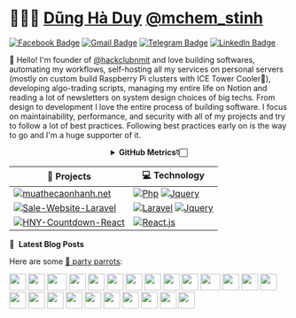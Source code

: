 # 👨🏻‍💻 [Dũng Hà Duy](https://www.facebook.com/dung.mche/) [@mchem_stinh](https://www.facebook.com/dung.mche/)

[![Facebook Badge](https://img.shields.io/badge/-D%C5%A9ng%20H%C3%A0%20Duy-c14438?style=social&logo=Facebook&logoColor=blue&link=https://www.facebook.com/dung.mche/)](https://www.facebook.com/dung.mche/)
[![Gmail Badge](https://img.shields.io/badge/-gnudyud@gmail.com-c14438?style=social&logo=Gmail&logoColor=red&link=mailto:gnudyud@gmail.com)](mailto:gnudyud@gmail.com)
[![Telegram Badge](https://img.shields.io/badge/-Telegram-c14438?style=social&logo=Telegram&logoColor=red&link=https://t.me/Smoft5)](https://t.me/Smoft5)
[![LinkedIn Badge](https://img.shields.io/badge/-LinkedIn-blue?style=social&logo=Linkedin&logoColor=blue&link=https://www.linkedin.com/in/dunghaduy/)](https://www.linkedin.com/in/dunghaduy/)

:wave: Hello! I'm founder of [@hackclubnmit](https://github.com/hackclubnmit) and love building softwares, automating my workflows, self-hosting all my services on personal servers (mostly on custom build Raspberry Pi clusters with ICE Tower Cooler🥶), developing algo-trading scripts, managing my entire life on Notion and reading a lot of newsletters on system design choices of big techs. From design to development I love the entire process of building software. I focus on maintainability, performance, and security with all of my projects and try to follow a lot of best practices. Following best practices early on is the way to go and I'm a huge supporter of it.

<div align="center">
    <details>
        <summary><b>GitHub Metrics👇🏻</b></summary>
    <br>
        
<img src="https://metrics.lecoq.io/ashleymavericks?template=classic&isocalendar=1&followup=1&tweets=1&achievements=1&isocalendar.duration=half-year&followup.sections=repositories&followup.indepth=false&achievements.threshold=C&achievements.secrets=true&achievements.display=detailed&achievements.limit=0&achievements.ignored=follower%2C%20gister%2C%20member%2C%20forker%2C%20inspirer%2C%20influencer%2C%20worker&tweets.attachments=false&tweets.limit=2&tweets.user=ashleymavericks&config.timezone=Asia%2FKolkata">
    </details>
</div>

<!-- START OF PROFILE STACK, DO NOT REMOVE -->
| 🚀 **Projects** | 💻 **Technology** |
| - | - |
| [![muathecaonhanh.net](https://img.shields.io/static/v1?label=&message=muathecaonhanh.net&color=000605&logo=github&logoColor=FFFFFF&labelColor=000605)](https://github.com/dunghaduy1/muathecaonhanh.net) | [![Php](https://img.shields.io/static/v1?label=&message=Php&color=3776AB&logo=Php&logoColor=FFFFFF)](https://www.php.net/) [![Jquery](https://img.shields.io/static/v1?label=&message=Jquery&color=yellow&logo=Jquery&logoColor=FFFFFF)](https://jquery.com/) |
| [![Sale-Website-Laravel](https://img.shields.io/static/v1?label=&message=Sale-Website-Laravel&color=000605&logo=github&logoColor=FFFFFF&labelColor=000605)](https://github.com/dunghaduy1/Sale-Website-Laravel) | [![Laravel](https://img.shields.io/static/v1?label=&message=Laravel&color=red&logo=Laravel&logoColor=FFFFFF)](https://laravel.com/) [![Jquery](https://img.shields.io/static/v1?label=&message=Jquery&color=yellow&logo=Jquery&logoColor=FFFFFF)](https://jquery.com/) |
| [![HNY-Countdown-React](https://img.shields.io/static/v1?label=&message=HNY-Countdown-React&color=000605&logo=github&logoColor=FFFFFF&labelColor=000605)](https://github.com/dunghaduy1/HNY-Countdown-React) | [![React.js](https://img.shields.io/static/v1?label=&message=React&color=000605&logo=React&logoColor=FFFFFF)](https://react.dev/) |
<!-- END OF PROFILE STACK, DO NOT REMOVE -->

📝 &nbsp;**Latest Blog Posts**
<!-- BLOG-POST-LIST:START -->
<!-- BLOG-POST-LIST:END -->

Here are some [🦜 party parrots](https://cultofthepartyparrot.com):

<div>
    <img src="https://cultofthepartyparrot.com/parrots/hd/githubparrot.gif" width="30" height="30"/>
    <img src="https://cultofthepartyparrot.com/flags/hd/indiaparrot.gif" width="30" height="30"/>
    <img src="https://cultofthepartyparrot.com/parrots/asyncparrot.gif" width="36" height="30"/>
    <img src="https://cultofthepartyparrot.com/parrots/hd/exceptionallyfastparrot.gif" width="30" height="30"/>
    <img src="https://cultofthepartyparrot.com/parrots/hd/60fpsparrot.gif" width="30" height="30"/>
    <img src="https://cultofthepartyparrot.com/parrots/hd/jumpingparrot.gif" width="30" height="30"/>
    <img src="https://cultofthepartyparrot.com/parrots/hd/opensourceparrot.gif" width="30" height="30"/>
    <img src="https://cultofthepartyparrot.com/parrots/hd/dealwithitnowparrot.gif" width="30" height="30"/>
    <img src="https://cultofthepartyparrot.com/parrots/hd/hypnoparrotlight.gif" width="30" height="30"/>
    <img src="https://cultofthepartyparrot.com/parrots/databaseparrot.gif" width="30" height="30"/>
    <img src="https://cultofthepartyparrot.com/parrots/fixparrot.gif" width="36" height="30"/>
    <img src="https://cultofthepartyparrot.com/parrots/hd/laptop_parrot.gif" width="30" height="30"/>
    <img src="https://cultofthepartyparrot.com/parrots/hd/spinningparrot.gif" width="30" height="30"/>
    <img src="https://cultofthepartyparrot.com/parrots/hd/levitationparrot.gif" width="30" height="30"/>
    <img src="https://cultofthepartyparrot.com/parrots/hd/meldparrot.gif" width="30" height="30"/>
    <img src="https://cultofthepartyparrot.com/parrots/slomoparrot.gif" width="30" height="30"/>
    <img src="https://cultofthepartyparrot.com/parrots/hd/moonwalkingparrot.gif" width="30" height="30"/>
    <img src="https://cultofthepartyparrot.com/parrots/hd/stableparrot.gif" width="30" height="30"/>
    <img src="https://cultofthepartyparrot.com/parrots/hd/scienceparrot.gif" width="30" height="30"/>
    <img src="https://cultofthepartyparrot.com/parrots/hd/pirateparrot.gif" width="30" height="30"/>
    <img src="https://cultofthepartyparrot.com/parrots/hd/footballparrot.gif" width="30" height="30"/>
    <img src="https://cultofthepartyparrot.com/parrots/hd/illuminatiparrot.gif" width="30" height="30"/>
    <img src="https://cultofthepartyparrot.com/parrots/hd/hypnoparrotdark.gif" width="30" height="30"/>
    <img src="https://cultofthepartyparrot.com/parrots/hd/mustacheparrot.gif" width="30" height="30"/>
</div>
